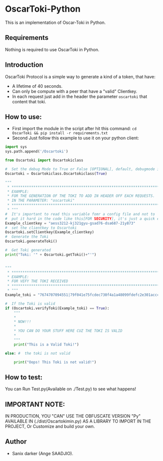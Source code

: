 # OscarToki-Python

This is an implementation of Oscar-Toki in Python.

## Requirements

Nothing is required to use OscarToki in Python.

## Introduction

OscarToki Protocol is a simple way to generate a kind of a token, that have:

- A lifetime of 40 seconds.
- Can only be compute with a peer that have a "valid" Clientkey.
- In each request just add in the header the parameter `oscartoki` that content that toki.

## How to use:

- First import the module in the script after hit this command: `cd OscarToki && pip install -r requirements.txt`
- Second Just follow this example to use it on your python client:

```python
import sys
sys.path.append('/Oscartoki')

from Oscartoki import Oscartokiclass

#  Set the debug Mode to True or False [OPTIONAL], default, debugmode is False.
Oscartoki = Oscartokiclass.Oscartokiclass(True)

""" 
 * *****************************************************************************
 * EXAMPLE:
 * FOR THE GENERATION OF THE TOKI TO ADD IN HEADER OFF EACH REQUESTS.
 * IN THE PARAMETER: "oscartoki"
 * *****************************************************************************
 * """
#  It's important to read this variable fomr a config file and not to 
#  put it hard in the code like this[FOR SECURITY], it's just a quick example 
Example_clientkey = "aess3212-kj321gyu-gsad76-dsa687-21y873"
#  set the clientkey to Oscartoki
Oscartoki.setClientkey(Example_clientkey)
#  Generate the Toki
Oscartoki.generateToki()

#  Get Toki generated
print("Toki: '" + Oscartoki.getToki()+"'")


""" 
 * *****************************************************************************
 * EXAMPLE:
 * FOR VEFY THE TOKI RECEIVED 
 * *****************************************************************************
 * """
Example_toki = "7674707094551|79f041e75fcdec730f4a1a48099fdefc2e301acccc7057765aaae11ced752afe|b313c1b16118e8e"

#  If the Toki is valid
if (Oscartoki.verifyToki(Example_toki) == True):
    """
    * 
    * NOW!!! 
    * 
    * YOU CAN DO YOUR STUFF HERE CUZ THE TOKI IS VALID
    * 
    """
    print("This is a Valid Toki!")

else: #  the toki is not valid

    print("Oops! This Toki is not valid!")

```

## How to test:

You can Run Test.py(Available on ./Test.py) to see what happens!


## IMPORTANT NOTE:

IN PRODUCTION, YOU "CAN" USE THE OBFUSCATE VERSION "Py" AVAILABLE IN (./dist/Oscartokimin.py) AS A LIBRARY TO IMPORT IN THE PROJECT, Or Customize and build your own.


## Author

- Sanix darker (Ange SAADJIO).